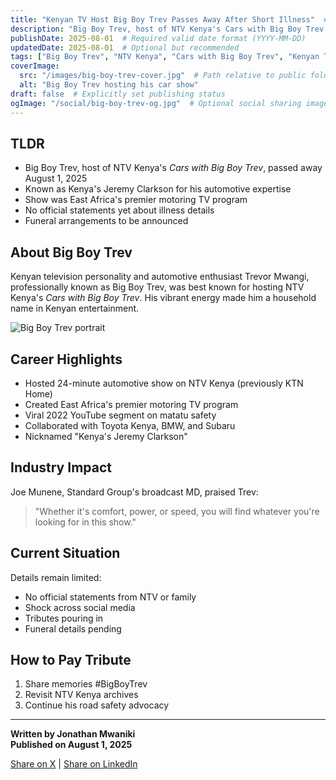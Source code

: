 ```yaml
---
title: "Kenyan TV Host Big Boy Trev Passes Away After Short Illness"  # 52 chars (valid 1-60)
description: "Big Boy Trev, host of NTV Kenya's Cars with Big Boy Trev, passed away August 2025. The automotive TV personality was beloved for his vibrant energy and car expertise."  # 148 chars (valid 20-160)
publishDate: 2025-08-01  # Required valid date format (YYYY-MM-DD)
updatedDate: 2025-08-01  # Optional but recommended
tags: ["Big Boy Trev", "NTV Kenya", "Cars with Big Boy Trev", "Kenyan TV"]  # Will be deduplicated/lowercased
coverImage:
  src: "/images/big-boy-trev-cover.jpg"  # Path relative to public folder
  alt: "Big Boy Trev hosting his car show"
draft: false  # Explicitly set publishing status
ogImage: "/social/big-boy-trev-og.jpg"  # Optional social sharing image
---
```


## TLDR

- Big Boy Trev, host of NTV Kenya's *Cars with Big Boy Trev*, passed away August 1, 2025
- Known as Kenya's Jeremy Clarkson for his automotive expertise
- Show was East Africa's premier motoring TV program
- No official statements yet about illness details
- Funeral arrangements to be announced

## About Big Boy Trev

Kenyan television personality and automotive enthusiast Trevor Mwangi, professionally known as Big Boy Trev, was best known for hosting NTV Kenya's *Cars with Big Boy Trev*. His vibrant energy made him a household name in Kenyan entertainment.

![Big Boy Trev portrait](/images/big-boy-trev-portrait.jpg)

## Career Highlights

- Hosted 24-minute automotive show on NTV Kenya (previously KTN Home)
- Created East Africa's premier motoring TV program
- Viral 2022 YouTube segment on matatu safety
- Collaborated with Toyota Kenya, BMW, and Subaru
- Nicknamed "Kenya's Jeremy Clarkson"

## Industry Impact

Joe Munene, Standard Group's broadcast MD, praised Trev:

> "Whether it's comfort, power, or speed, you will find whatever you're looking for in this show."

## Current Situation

Details remain limited:
- No official statements from NTV or family
- Shock across social media
- Tributes pouring in
- Funeral details pending

## How to Pay Tribute

1. Share memories #BigBoyTrev
2. Revisit NTV Kenya archives
3. Continue his road safety advocacy

---

**Written by Jonathan Mwaniki**  
**Published on August 1, 2025**

[Share on X](https://x.com/share?url=POST_URL) | [Share on LinkedIn](https://www.linkedin.com/share?url=POST_URL)